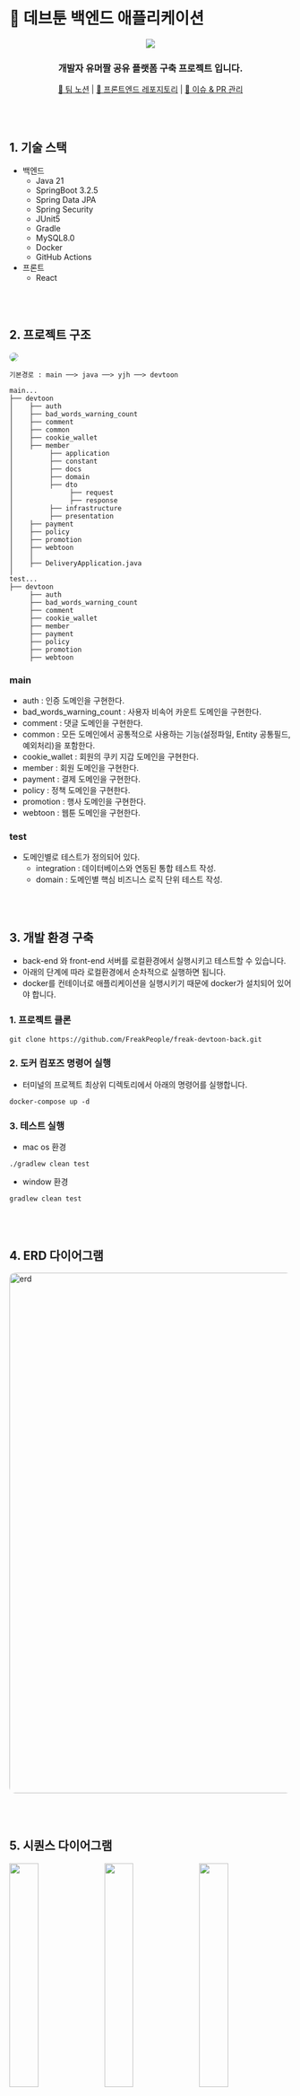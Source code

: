# 📖 데브툰 백엔드 애플리케이션

<div align='center'>

  <kbd><img src = "https://github.com/user-attachments/assets/e5287461-7551-4a25-939f-1440522865d9"></kbd>

  <h3>개발자 유머짤 공유 플랫폼 구축 프로젝트 입니다.</h3>
  
  <a href='https://topaz-raincoat-203.notion.site/79f0935cded3430385c781e0f1e8fe9c?pvs=74'>📒 팀 노션</a> | 
  <a href='https://github.com/FreakPeople/freak-devtoon-front'>🎨 프론트엔드 레포지토리</a> |
  <a href='https://github.com/FreakPeople/freak-devtoon-back/pulls?page=3&q=is%3Apr+is%3Aclosed'>🎨 이슈 & PR 관리</a>
</div>

<br><br>

## 1. 기술 스택
- 백엔드
  - Java 21
  - SpringBoot 3.2.5
  - Spring Data JPA
  - Spring Security
  - JUnit5
  - Gradle
  - MySQL8.0
  - Docker
  - GitHub Actions
- 프론트
  - React

<br><br>

## 2. 프로젝트 구조

<kbd><img src = "https://github.com/user-attachments/assets/6f86e761-48d1-4683-bead-c2571dd4af1b" style="border-radius: 10px;"></kbd>


```
기본경로 : main ──> java ──> yjh ──> devtoon

main...
├── devtoon
│    ├── auth
│    ├── bad_words_warning_count
│    ├── comment
│    ├── common
│    ├── cookie_wallet
│    ├── member
│         ├── application
│         ├── constant
│         ├── docs
│         ├── domain
│         ├── dto
│              ├── request
│              ├── response
│         ├── infrastructure
│         ├── presentation
│    ├── payment
│    ├── policy
│    ├── promotion
│    ├── webtoon
│    │      
│    ├── DeliveryApplication.java
│
test...
├── devtoon
     ├── auth
     ├── bad_words_warning_count
     ├── comment
     ├── cookie_wallet
     ├── member
     ├── payment
     ├── policy
     ├── promotion
     ├── webtoon
```
### main
- auth : 인증 도메인을 구현한다.
- bad_words_warning_count : 사용자 비속어 카운트 도메인을 구현한다.
- comment : 댓글 도메인을 구현한다.
- common : 모든 도메인에서 공통적으로 사용하는 기능(설정파일, Entity 공통필드, 예외처리)을 포함한다.
- cookie_wallet : 회원의 쿠키 지갑 도메인을 구현한다.
- member : 회원 도메인을 구현한다.
- payment : 결제 도메인을 구현한다.
- policy : 정책 도메인을 구현한다.
- promotion : 행사 도메인을 구현한다.
- webtoon : 웹툰 도메인을 구현한다.

### test
- 도메인별로 테스트가 정의되어 있다.
  - integration : 데이터베이스와 연동된 통합 테스트 작성.
  - domain : 도메인별 핵심 비즈니스 로직 단위 테스트 작성.

<br><br>

## 3. 개발 환경 구축
- back-end 와 front-end 서버를 로컬환경에서 실행시키고 테스트할 수 있습니다.
- 아래의 단계에 따라 로컬환경에서 순차적으로 실행하면 됩니다.
- docker를 컨테이너로 애플리케이션을 실행시키기 때문에 docker가 설치되어 있어야 합니다.

### 1. 프로젝트 클론
```
git clone https://github.com/FreakPeople/freak-devtoon-back.git
```

### 2. 도커 컴포즈 명령어 실행
- 터미널의 프로젝트 최상위 디렉토리에서 아래의 명령어를 실행합니다.
```
docker-compose up -d
```

### 3. 테스트 실행
- mac os 환경
```
./gradlew clean test
```
- window 환경
```
gradlew clean test
```

<br><br>

## 4. ERD 다이어그램
<img width="928" alt="erd" src="https://github.com/user-attachments/assets/c96d56e7-7ab6-4d67-922e-4734e82c5d3b" style="border-radius: 10px;">

<br><br>

## 5. 시퀀스 다이어그램
<div>
  <kbd>
    <img src="https://github.com/user-attachments/assets/93a3891d-8a3e-4804-976a-a6e587b9e66d" width="32%">
    <img src="https://github.com/user-attachments/assets/8f673036-5e57-4ad3-9d6c-cce4a23638a2" width="32%">
    <img src="https://github.com/user-attachments/assets/6177da44-a3a9-42b6-b8a5-12a512b24c9b" width="32%">
    <img src="https://github.com/user-attachments/assets/fc5a5cf7-95c5-4f21-9aa0-1bee8b29e5f7" width="32%">
    <img src="https://github.com/user-attachments/assets/d9a201e6-4b73-4b4b-b29f-e96b26261a5f" width="32%">
    <img src="https://github.com/user-attachments/assets/ffea7fbd-e884-45ea-aab4-e6640b4f627c" width="32%">
    <img src="https://github.com/user-attachments/assets/b61ada94-1972-4881-af65-af029dfc172c" width="32%">
    <img src="https://github.com/user-attachments/assets/989b8372-41ba-4dac-8ac2-8edb0f30cd00" width="32%">
    <img src="https://github.com/user-attachments/assets/e4b0677a-7092-41fd-b5cb-ea342e8ccd79" width="32%">
  </kbd>
</div>

<br><br>

## 6. API 명세서

### 인증 API
<details>
<summary>로그인</summary>

`POST /v1/auth/authenticate`
```
Request
{
  "email" : "string",
  "password" : "string"
}
```

```
Response / 200 OK
{
  "statusMessage" : "string",
  "data" : {}
}
```
---
</details>

### 회원 API
<details>
<summary>웹툰 구독자 회원 등록</summary>

`POST /v1/members`

```
Request
{
  "name" : "string",
  "email" : "string",
  "password" : "string"
}
```

```
Response / 200 OK
{
  "statusMessage" : "string",
  "data" : {}
}
```
---
</details>
<details>
<summary>웹툰 구독자 회원 조회</summary>

`GET /v1/members/{id}`

```
Response / 200 OK
{
  "statusMessage" : "string",
  "data" : {}
}
```
---
</details>
<details>
<summary>웹툰 구독자 회원 등급 변경</summary>

`PATCH /v1/members/{id}`

```
Request
{
  "membershipStatus" : "string"
}
```

```
Response / 200 OK
{
  "statusMessage" : "string",
  "data" : {}
}
```
---
</details>
<details>
<summary>내 정보 조회</summary>

`GET /v1/members/my`

```
Response / 200 OK
{
  "statusMessage" : "string",
  "data" : {}
}
```
---
</details>

### 웹툰 API
<details>
<summary>웹툰 등록</summary>

`POST /v1/webtoons`

```
Request
{
  "request": {
    "title": "string",
    "writerName": "string",
    "genre": "string"
  },
  "image": "string"
}
```

```
Response / 200 OK
{
  "statusMessage" : "string",
  "data" : {}
}
```
---
</details>
<details>
<summary>웹툰 이미지 조회</summary>

`GET /v1/webtoons/{id}/images/{fileName}`

```
Response / 200 OK
{
  string
}
```
---
</details>
<details>
<summary>웹툰 조회</summary>

`GET /v1/webtoons/{id}`

```
Response / 200 OK
{
  "statusMessage" : "string",
  "data" : {}
}
```
---
</details>
<details>
<summary>웹툰 전체 조회</summary>

`GET /v1/webtoons`

```
Response / 200 OK
{
  "statusMessage" : "string",
  "data" : {}
}
```
---
</details>
<details>
<summary>인증한 회원이 게시한 웹툰 전체 조회</summary>

`GET /v1/webtoons/my`

```
Response / 200 OK
{
  "statusMessage" : "string",
  "data" : {}
}
```
---
</details>

### 댓글 API
<details>
<summary>댓글 등록</summary>

`POST /v1/comments`

```
Request
{
  "webtoonId": 0,
  "content": "string"
}
```

```
Response / 200 OK
{
  "statusMessage" : "string",
  "data" : {}
}
```
---
</details>
<details>
<summary>댓글 조회</summary>

`GET /v1/comments/{id}`

```
Response / 200 OK
{
  "statusMessage" : "string",
  "data" : {}
}
```
---
</details>
<details>
<summary>특정 웹툰의 모든 댓글 조회</summary>

`GET /v1/comments`

```
Response / 200 OK
{
  "statusMessage" : "string",
  "data" : {}
}
```
---
</details>

### 쿠키 지갑 API
<details>
<summary>쿠키 지갑 조회</summary>

`GET /v1/cookie-wallets`

```
Response / 200 OK
{
  "statusMessage" : "string",
  "data" : {}
}
```
---
</details>
<details>
<summary>내 쿠키 지갑 조회</summary>

`GET /v1/cookie-wallets/my`

```
Response / 200 OK
{
  "statusMessage" : "string",
  "data" : {}
}
```
---
</details>
<details>
<summary>쿠키 증가</summary>

`PUT /v1/cookie-wallets/increase`

```
Request
{
  "quantity": 0
}
```

```
Response / 200 OK
{
  "statusMessage" : "string",
  "data" : {}
}
```
---
</details>
<details>
<summary>쿠키 감소</summary>

`PUT /v1/cookie-wallets/decrease`

```
Request
{
   "quantity": 0
}
```

```
Response / 200 OK
{
  "statusMessage" : "string",
  "data" : {}
}
```
---
</details>

### 비속어 경고 API
<details>
<summary>비속어 카운트 조회</summary>

`GET /v1/bad-words-warning-count`

```
Response / 200 OK
{
  "statusMessage" : "string",
  "data" : {}
}
```
---
</details>
<details>
<summary>비속어 카운트 증가</summary>

`PUT /v1/bad-words-warning-count/increase`

```
Response / 200 OK
{
  "statusMessage" : "string",
  "data" : {}
}
```
---
</details>
<details>
<summary>내 비속어 카운트 조회</summary>

`GET /v1/bad-words-warning-count/my`

```
Response / 200 OK
{
  "statusMessage" : "string",
  "data" : {}
}
```
---
</details>

### 웹툰 결제 API
<details>
<summary>웹툰 미리보기 결제</summary>

`POST /v1/webtoon-payments`

```
Request
{
  "memberId": 0,
  "webtoonId": 0,
  "webtoonDetailId": 0
}
```

```
Response / 200 OK
{
  "statusMessage" : "string",
  "data" : {}
}
```
---
</details>
<details>
<summary>특정 회원 웹툰 결제 내역 단건 조회</summary>

`GET /v1/webtoon-payments/{memberId}`

```
Response / 200 OK
{
  "statusMessage" : "string",
  "data" : {}
}
```
---
</details>

### 쿠키 결제 API
<details>
<summary>쿠키 결제</summary>

`POST /v1/cookie-payments`

```
Request
{
  "getMemberId": 0,
  "quantity": 2147483647
}
```

```
Response / 200 OK
{
  "statusMessage" : "string",
  "data" : {}
}
```
---
</details>
<details>
<summary>특정 회원 쿠키 결제 내역 단건 조회</summary>

`GET /v1/cookie-payments/{memberId}`

```
Response / 200 OK
{
  "statusMessage" : "string",
  "data" : {}
}
```
---
</details>

### 프로모션 API
<details>
<summary>프로모션 등록</summary>

`POST /v1/promotions`

```
Request
{
  "description": "string",
  "discountType": "CASH_DISCOUNT",
  "discountRate": 0,
  "discountQuantity": 0,
  "isDiscountDuplicatable": true,
  "startDate": "2024-07-14T07:10:18.145Z",
  "endDate": "2024-07-14T07:10:18.145Z",
  "promotionAttributes": [
    {
      "attributeName": "string",
      "attributeValue": "string"
    }
  ]
}
```

```
Response / 200 OK
{
  "statusMessage" : "string",
  "data" : {}
}
```
---
</details>
<details>
<summary>프로모션 삭제(종료)</summary>

`DELETE /v1/promotions/{id}`

```
Response / 200 OK
{
  "statusMessage" : "string",
  "data" : {}
}
```
---
</details>
<details>
<summary>현재 적용 가능한 모든 프로모션 조회</summary>

`GET /v1/promotions/now`

```
Response / 200 OK
{
  "statusMessage": "string",
  "data": [
    {
      "promotionId": 0,
      "description": "string",
      "discountType": "CASH_DISCOUNT",
      "discountRate": 0,
      "discountQuantity": 0,
      "isDiscountDuplicatable": true,
      "startDate": "2024-07-14T07:39:29.607Z",
      "endDate": "2024-07-14T07:39:29.607Z"
    }
  ]
}
```
---
</details>
<details>
<summary>현재 적용 가능한 프로모션에 포함된 모든 프로모션 속성 조회</summary>

`GET /v1/promotions/now/{id}`

```
Response / 200 OK
{
  "statusMessage": "string",
  "data": [
    {
      "attributeId": 0,
      "promotionId": 0,
      "attributeName": "string",
      "attributeValue": "string"
    }
  ]
}
```
---
</details>
<details>
<summary>종료된 모든 프로모션 조회</summary>

`GET /v1/promotions/ended`

```
Response / 200 OK
{
  "statusMessage" : "string",
  "data" : {}
}
```
---
</details>

### 정책 API
<details>
<summary>정책 등록</summary>

`POST /v1/policies`

```
Request
{
  "policyName": "string",
  "startDate": "2024-07-14T07:44:07.802Z",
  "endDate": "2024-07-14T07:44:07.802Z",
  "cookiePrice": 0,
  "cookieQuantityPerEpisode": 0,
  "warningThreshold": 0
}
```

```
Response / 200 OK
{
  "statusMessage" : "string",
  "data" : {}
}
```
---
</details>

<details>
<summary>쿠키 정책 조회</summary>

`GET /v1/policies/cookie-policy`

```
Response / 200 OK
{
  "statusMessage" : "string",
  "data" : {}
}
```
---
</details>

<details>
<summary>비속어 정책 조회</summary>

`GET /v1/policies/bad-words-policy`

```
Response / 200 OK
{
  "statusMessage" : "string",
  "data" : {}
}
```
---
</details>

<br><br>

## 7. 화면 구성
|![회원가입](https://github.com/user-attachments/assets/37aeea37-3959-463f-b64f-743537c15658)|![웹툰조회](https://github.com/user-attachments/assets/8958f9ed-2f56-45d2-b6c8-c01d8662062b)|  
| :--------------------------------------------------------------------------------------: | :--------------------------------------------------------------------------------------: |
|                                       회원가입                                             |                                         웹툰조회                                           |

|![웹툰등록](https://github.com/user-attachments/assets/867c97bb-c382-4160-aee1-e394cd6236f0)|![웹툰등록완료](https://github.com/user-attachments/assets/693ad5da-7db7-4499-ac40-1bbfb9c09f69)|
| :--------------------------------------------------------------------------------------: | :--------------------------------------------------------------------------------------: |
|                                       웹툰등록                                             |                                        웹툰등록완료                                         |

|![댓글조회](https://github.com/user-attachments/assets/0395e25f-c754-4f4b-96a1-76cde47c09b4)|![댓글등록](https://github.com/user-attachments/assets/89bdc754-5804-4a22-9803-3835efdce28a)|
| :--------------------------------------------------------------------------------------: | :--------------------------------------------------------------------------------------: |
|                                       댓글조회                                             |                                         댓글등록                                           |

|![정책 및 프로모션 조회](https://github.com/user-attachments/assets/8d0c45e5-9cb6-44e7-93b9-196e139679f5)|![내정보조회](https://github.com/user-attachments/assets/7dfc35c8-da94-4607-8224-eb5c9e619a7f)|
| :--------------------------------------------------------------------------------------: | :--------------------------------------------------------------------------------------: |
|                                   정책 및 프로모션 조회                                       |                                        내정보조회                                          |

<br><br>


## 8. 스터디
<a href='https://lealea.tistory.com/327'>✏️ 프로젝트 기획부터 설계까지</a>  
<a href='https://lealea.tistory.com/328'>✏️ Git 활용하여 자신있게 프로젝트 협업하기</a>  
<a href='https://lealea.tistory.com/332'>✏️ 다양한 정책을 쉽게 등록하고 삭제하기</a>  
<a href='https://lealea.tistory.com/333'>✏️ 이제 너만 믿는다, 테스트 코드 작성하기</a>  
<a href='https://lealea.tistory.com/336'>✏️ 리팩토링 모음.zip</a>  
<a href='https://lealea.tistory.com/337'>✏️ 리팩토링: 프로모션 조회 설계 개선 및 성능 최적화 도전하기 - 설계 편</a>  
<a href='https://lealea.tistory.com/338'>✏️ 리팩토링: 프로모션 조회 설계 개선 및 성능 최적화 도전하기 - 성능 최적화 편</a>  
<a href='https://lealea.tistory.com/339'>✏️ 리팩토링: 쿠키 결제 로직 4단계로 개선하기 (feat. 원시값 포장)</a>  
<a href='https://wlgns2305.tistory.com/category/%ED%94%84%EB%A1%9C%EC%A0%9D%ED%8A%B8/%EB%8D%B0%EB%B8%8C%ED%88%B0'>✏️ 스프링 환경에서 비동기 프로그래밍 적용해보기</a>

<br><br>

## 9. 팀원
|                                   BackEnd                                    |                                    BackEnd                                    |
|:----------------------------------------------------------------------------:|:-----------------------------------------------------------------------------:|
| <img src="https://avatars.githubusercontent.com/u/78125105?v=4" width="100"> | <img src="https://avatars.githubusercontent.com/u/87998104?v=4" width="100"> |
|                         [황유정](https://github.com/youjungHwang)                          |                      [정지훈](https://github.com/Jeongjjuna)                      |
